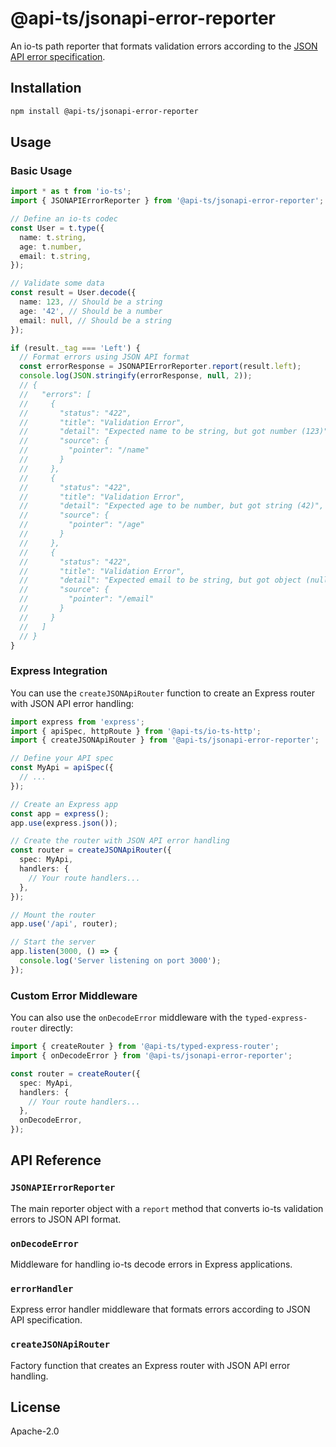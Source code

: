 # @api-ts/jsonapi-error-reporter

An io-ts path reporter that formats validation errors according to the
[JSON API error specification](https://jsonapi.org/format/#errors).

## Installation

```bash
npm install @api-ts/jsonapi-error-reporter
```

## Usage

### Basic Usage

```typescript
import * as t from 'io-ts';
import { JSONAPIErrorReporter } from '@api-ts/jsonapi-error-reporter';

// Define an io-ts codec
const User = t.type({
  name: t.string,
  age: t.number,
  email: t.string,
});

// Validate some data
const result = User.decode({
  name: 123, // Should be a string
  age: '42', // Should be a number
  email: null, // Should be a string
});

if (result._tag === 'Left') {
  // Format errors using JSON API format
  const errorResponse = JSONAPIErrorReporter.report(result.left);
  console.log(JSON.stringify(errorResponse, null, 2));
  // {
  //   "errors": [
  //     {
  //       "status": "422",
  //       "title": "Validation Error",
  //       "detail": "Expected name to be string, but got number (123)",
  //       "source": {
  //         "pointer": "/name"
  //       }
  //     },
  //     {
  //       "status": "422",
  //       "title": "Validation Error",
  //       "detail": "Expected age to be number, but got string (42)",
  //       "source": {
  //         "pointer": "/age"
  //       }
  //     },
  //     {
  //       "status": "422",
  //       "title": "Validation Error",
  //       "detail": "Expected email to be string, but got object (null)",
  //       "source": {
  //         "pointer": "/email"
  //       }
  //     }
  //   ]
  // }
}
```

### Express Integration

You can use the `createJSONApiRouter` function to create an Express router with JSON API
error handling:

```typescript
import express from 'express';
import { apiSpec, httpRoute } from '@api-ts/io-ts-http';
import { createJSONApiRouter } from '@api-ts/jsonapi-error-reporter';

// Define your API spec
const MyApi = apiSpec({
  // ...
});

// Create an Express app
const app = express();
app.use(express.json());

// Create the router with JSON API error handling
const router = createJSONApiRouter({
  spec: MyApi,
  handlers: {
    // Your route handlers...
  },
});

// Mount the router
app.use('/api', router);

// Start the server
app.listen(3000, () => {
  console.log('Server listening on port 3000');
});
```

### Custom Error Middleware

You can also use the `onDecodeError` middleware with the `typed-express-router`
directly:

```typescript
import { createRouter } from '@api-ts/typed-express-router';
import { onDecodeError } from '@api-ts/jsonapi-error-reporter';

const router = createRouter({
  spec: MyApi,
  handlers: {
    // Your route handlers...
  },
  onDecodeError,
});
```

## API Reference

### `JSONAPIErrorReporter`

The main reporter object with a `report` method that converts io-ts validation errors to
JSON API format.

### `onDecodeError`

Middleware for handling io-ts decode errors in Express applications.

### `errorHandler`

Express error handler middleware that formats errors according to JSON API
specification.

### `createJSONApiRouter`

Factory function that creates an Express router with JSON API error handling.

## License

Apache-2.0
